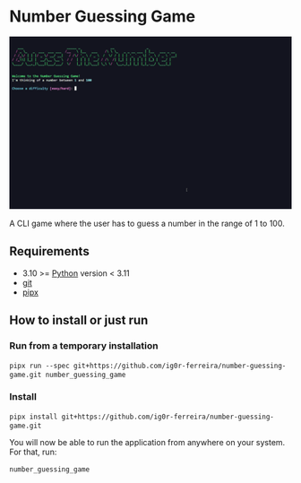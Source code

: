 # Number Guessing Game

![Number Guessing Game](assets/number-guessing-game.gif)

A CLI game where the user has to guess a number in the range of 1 to 100.

## Requirements
- 3.10 >= [Python](https://www.python.org/) version < 3.11
- [git](https://git-scm.com/)
- [pipx](https://pypa.github.io/pipx/)

## How to install or just run

### Run from a temporary installation

```
pipx run --spec git+https://github.com/ig0r-ferreira/number-guessing-game.git number_guessing_game
```

### Install

```
pipx install git+https://github.com/ig0r-ferreira/number-guessing-game.git
```

You will now be able to run the application from anywhere on your system. For that, run:
```
number_guessing_game
```
